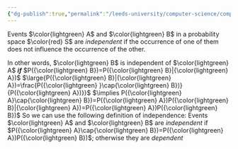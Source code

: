 ```yaml
---
{"dg-publish":true,"permalink":"/leeds-university/computer-science/compulsory-modules/discrete-mathematics/discrete-probability-theory/2-4-independent-events/"}
---
```


Events $\color{lightgreen} A$ and $\color{lightgreen} B$ in a probability space $\color{red} S$ are *independent* if the occurrence of one of them does not influence the occurrence of the other.

In other words, $\color{lightgreen} B$ is independent of $\color{lightgreen} A$ ***if*** $P({\color{lightgreen} B})=P({\color{lightgreen} B}|{\color{lightgreen} A})$
$\large{P({\color{lightgreen} B}|{\color{lightgreen} A})=\frac{P({\color{lightgreen} }\cap{\color{lightgreen} B})}{P({\color{lightgreen} A})}}$
$\implies P({\color{lightgreen} A}\cap{\color{lightgreen} B})=P({\color{lightgreen} A})P({\color{lightgreen} B}|{\color{lightgreen} A})=P({\color{lightgreen} A})P({\color{lightgreen} B})$
So we can use the following definition of independence:
Events $\color{lightgreen} A$ and $\color{lightgreen} B$ are *independent* if $P({\color{lightgreen} A}\cap{\color{lightgreen} B})=P({\color{lightgreen} A})P({\color{lightgreen} B})$;
otherwise they are *dependent*



